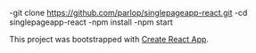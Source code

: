 -git clone https://github.com/parlop/singlepageapp-react.git
-cd singlepageapp-react
-npm install
-npm start

This project was bootstrapped with [Create React App](https://github.com/facebookincubator/create-react-app).
